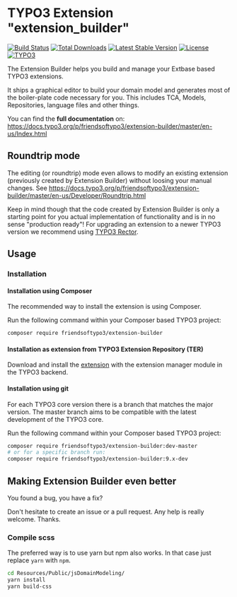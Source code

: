 # TYPO3 Extension "extension_builder"

[![Build Status](https://github.com/FriendsOfTYPO3/extension_builder/workflows/tests/badge.svg)](https://github.com/FriendsOfTYPO3/extension_builder/actions)
[![Total Downloads](https://poser.pugx.org/friendsoftypo3/extension-builder/d/total.svg)](https://packagist.org/packages/friendsoftypo3/extension-builder)
[![Latest Stable Version](https://poser.pugx.org/friendsoftypo3/extension-builder/v/stable.svg)](https://packagist.org/packages/friendsoftypo3/extension-builder)
[![License](https://poser.pugx.org/friendsoftypo3/extension-builder/license.svg)](https://packagist.org/packages/friendsoftypo3/extension-builder)
[![TYPO3](https://img.shields.io/badge/TYPO3-10.4-orange.svg)](https://get.typo3.org/version/10)

The Extension Builder helps you build and manage your Extbase based TYPO3 extensions.

It ships a graphical editor to build your domain model and generates most of the boiler-plate code necessary for you.
This includes TCA, Models, Repositories, language files and other things.

You can find the **full documentation** on: https://docs.typo3.org/p/friendsoftypo3/extension-builder/master/en-us/Index.html

## Roundtrip mode

The editing (or roundtrip) mode even allows to modify an existing extension (previously created by Extension Builder)
without loosing your manual changes. See https://docs.typo3.org/p/friendsoftypo3/extension-builder/master/en-us/Developer/Roundtrip.html

Keep in mind though that the code created by Extension Builder is only a starting point for you actual implementation of
functionality and is in no sense "production ready"! For upgrading an extension to a newer TYPO3 version we recommend using
[TYPO3 Rector](https://github.com/sabbelasichon/typo3-rector).

## Usage

### Installation

#### Installation using Composer

The recommended way to install the extension is using Composer.

Run the following command within your Composer based TYPO3 project:

```bash
composer require friendsoftypo3/extension-builder
```

#### Installation as extension from TYPO3 Extension Repository (TER)

Download and install the [extension](https://extensions.typo3.org/extension/extension_builder) with the extension manager module in the TYPO3 backend.

#### Installation using git

For each TYPO3 core version there is a branch that matches the major version.
The master branch aims to be compatible with the latest development of the TYPO3 core.

Run the following command within your Composer based TYPO3 project:

```bash
composer require friendsoftypo3/extension-builder:dev-master
# or for a specific branch run:
composer require friendsoftypo3/extension-builder:9.x-dev
```

## Making Extension Builder even better

You found a bug, you have a fix?

Don't hesitate to create an issue or a pull request. Any help is really welcome. Thanks.

### Compile scss

The preferred way is to use yarn but npm also works. In that case just replace `yarn` with `npm`.

```bash
cd Resources/Public/jsDomainModeling/
yarn install
yarn build-css
```
